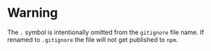 # Warning

The `.` symbol is intentionally omitted from the `gitignore` file name.
If renamed to `.gitignore` the file will not get published to `npm`.
